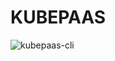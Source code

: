 # KUBEPAAS

![kubepaas-cli](https://github.com/urvil38/kubepaas-cli/blob/master/doc/images/kubepaas-cli.png)

